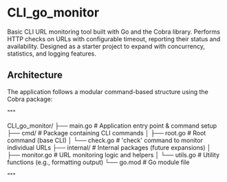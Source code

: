 # CLI_go_monitor
Basic CLI URL monitoring tool built with Go and the Cobra library. Performs HTTP checks on URLs with configurable timeout, reporting their status and availability. Designed as a starter project to expand with concurrency, statistics, and logging features.

## Architecture

The application follows a modular command-based structure using the Cobra package:

"""

CLI_go_monitor/
├── main.go # Application entry point & command setup
├── cmd/ # Package containing CLI commands
│ ├── root.go # Root command (base CLI)
│ └── check.go # 'check' command to monitor individual URLs
├── internal/ # Internal packages (future expansions)
│ ├── monitor.go # URL monitoring logic and helpers
│ └── utils.go # Utility functions (e.g., formatting output)
└── go.mod # Go module file

"""

